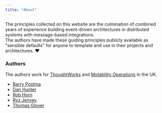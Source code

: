 ```yaml
---
title: "About"
---
```


The principles collected on this website are the culmination of combined years of experience building event-driven architectures in distributed systems with message-based integrations.  
The authors have made these guiding principles publicly available as "sensible defaults" for anyone to template and use in their projects and architectures. :heart:

### Authors
The authors work for [ThoughtWorks](https://www.thoughtworks.com) and [Motability Operations](https://www.motabilityoperations.co.uk) in the UK.

* [Barry Postma](https://github.com/bapostma)
* [Dan Hunter](https://github.com/TeaStar)
* [Rob Horn](https://github.com/robhorn-capgemini)
* [Ryz Jenvey](https://twitter.com/ryzjenvey)
* [Thomas Glover](https://twitter.com/thomasglover)
